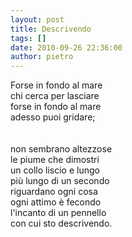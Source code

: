 ```yaml
---
layout: post
title: Descrivendo
tags: []
date: 2010-09-26 22:36:00
author: pietro
---
```

Forse in fondo al mare<br/>chi cerca per lasciare<br/>forse in fondo al mare<br/>adesso puoi gridare;<br/><br/><br/>non sembrano altezzose<br/>le piume che dimostri<br/>un collo liscio e lungo<br/>più lungo di un secondo<br/>riguardano ogni cosa<br/>ogni attimo è fecondo<br/>l'incanto di un pennello<br/>con cui sto descrivendo.<br/>
